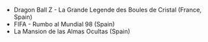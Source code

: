 - Dragon Ball Z - La Grande Legende des Boules de Cristal (France, Spain)
- FIFA - Rumbo al Mundial 98 (Spain)
- La Mansion de las Almas Ocultas (Spain)
